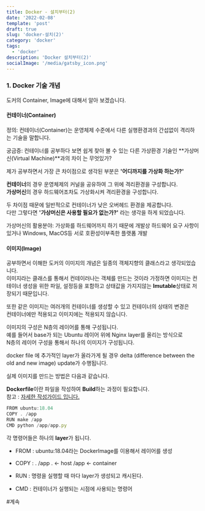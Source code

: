 ```yaml
---
title: Docker - 설치부터(2)
date: '2022-02-08'
template: 'post'
draft: true
slug: 'docker-설치(2)'
category: 'docker'
tags:
  - 'docker'
description: 'Docker 설치부터(2)'
socialImage: '/media/gatsby_icon.png'
---
```


### 1. Docker 기술 개념

도커의 Container, Image에 대해서 알아 보겠습니다.

#### 컨테이너(Container)

정의: 컨테이너(Container)는 운영체제 수준에서 다른 실행환경과의 간섭없이 격리하는 기술을 말합니다.

궁금증: 컨테이너를 공부하다 보면 쉽게 찾아 볼 수 있는 다른 가상환경 기술인 **가상머신(Virtual Machine)**과의 차이
는 무엇있가?

제가 공부하면서 가장 큰 차이점으로 생각된 부분은 **'어디까지를 가상화 하는가?'**

**컨테이너**의 경우 운영체제의 커널을 공유하여 그 위에 격리환경을 구성합니다.  
**가상머신**의 경우 하드웨어조차도 가상화시켜 격리환경을 구성합니다.

두 차이점 때문에 일반적으로 컨테이너가 낮은 오버헤드 환경을 제공합니다.  
다만 그렇다면 **'가상머신은 사용할 필요가 없는가?'** 라는 생각을 하게 되었습니다.

가상머신의 활용분야: 가상화를 하드웨어까지 하기 때문에
개발상 하드웨어 요구 사항이 있거나 Windows, MacOS등 서로 호환성이부족한 플랫폼 개발

#### 이미지(Image)

공부하면서 이해한 도커의 이미지의 개념은 일종의 객체지향의 클래스라고 생각되었습니다.  
이미지라는 클래스를 통해서 컨테이러나는 객체를 만드는 것이라 가정하면 이미지는 컨테이너 생성을 위한 파일, 설정등을 포함하고 상태값을 가지지않는 **Imutable**상태로 저장되기 때문입니다.

또한 같은 이미지는 여러개의 컨테이너를 생성할 수 있고 컨테이너의 상태의 변경은  
컨테이너에만 적용되고 이미지에는 적용되지 않습니다.

이미지의 구성은 N층의 레이어를 통해 구성됩니다.  
예를 들어서 base가 되는 Ubuntu 레이어 위에 Nginx layer를 올리는 방식으로  
N층의 레이어 구성을 통해서 하나의 이미지가 구성됩니다.

docker file 에 추가적인 layer가 올라가게 될 경우
delta (difference between the old and new image) update가 수행됩니다.

실제 이미지를 만드는 방법은 다음과 같습니다.

**Dockerfile**이란 파일을 작성하여 **Build**하는 과정이 필요합니다.  
참고 : [자세한 작성가이드 입니다.](https://docs.docker.com/develop/develop-images/dockerfile_best-practices/)

```javascript
FROM ubuntu:18.04
COPY . /app
RUN make /app
CMD python /app/app.py

```

각 명령어들은 하나의 **layer**가 됩니다.

- FROM : ubuntu:18.04라는 DockerImage를 이용해서 레이어를 생성

- COPY : . /app . <- host /app <- container

- RUN : 명령을 실행할 때 마다 layer가 생성되고 캐시된다.

- CMD : 컨테이너가 실행되는 시점에 사용되는 명령어

#계속
